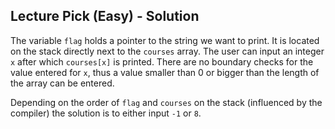 ## Lecture Pick (Easy) - Solution

The variable `flag` holds a pointer to the string we want to print. It is
located on the stack directly next to the `courses` array.
The user can input an integer `x` after which `courses[x]` is printed.
There are no boundary checks for the value entered for `x`, thus a value
smaller than 0 or bigger than the length of the array can be entered.

Depending on the order of `flag` and `courses` on the stack (influenced by the
compiler) the solution is to either input `-1` or `8`.
